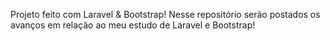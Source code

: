 Projeto feito com Laravel & Bootstrap!
Nesse repositório serão postados os avanços em relação ao meu estudo de Laravel e Bootstrap!	
